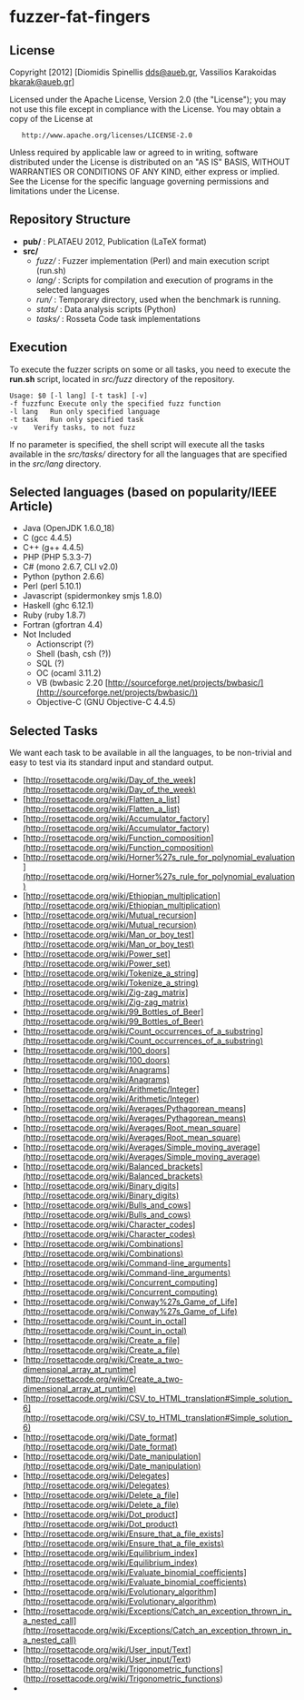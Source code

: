 fuzzer-fat-fingers
==================

License
-------

 Copyright [2012] [Diomidis Spinellis <dds@aueb.gr>, Vassilios Karakoidas <bkarak@aueb.gr>]

   Licensed under the Apache License, Version 2.0 (the "License");
   you may not use this file except in compliance with the License.
   You may obtain a copy of the License at

       http://www.apache.org/licenses/LICENSE-2.0

   Unless required by applicable law or agreed to in writing, software
   distributed under the License is distributed on an "AS IS" BASIS,
   WITHOUT WARRANTIES OR CONDITIONS OF ANY KIND, either express or implied.
   See the License for the specific language governing permissions and
   limitations under the License.

Repository Structure
--------------------

* **pub/** : PLATAEU 2012, Publication (LaTeX format)
* **src/**
  * _fuzz/_ : Fuzzer implementation (Perl) and main execution script (run.sh)
  * _lang/_ : Scripts for compilation and execution of programs in the selected languages
  * _run/_ : Temporary directory, used when the benchmark is running.
  * _stats/_ : Data analysis scripts (Python)
  * _tasks/_ : Rosseta Code task implementations

Execution
---------

To execute the fuzzer scripts on some or all tasks, you need to execute the **run.sh** script, located in 
_src/fuzz_ directory of the repository.

    Usage: $0 [-l lang] [-t task] [-v]
    -f fuzzfunc Execute only the specified fuzz function
    -l lang   Run only specified language
    -t task   Run only specified task
    -v    Verify tasks, to not fuzz

If no parameter is specified, the shell script will execute all the tasks available in the _src/tasks/_ directory for all the languages that are specified in the _src/lang_ directory.

Selected languages (based on popularity/IEEE Article)
-----------------------------------------------------

* Java (OpenJDK 1.6.0_18)
* C (gcc 4.4.5)
* C++ (g++ 4.4.5)
* PHP (PHP 5.3.3-7)
* C# (mono 2.6.7, CLI v2.0)
* Python (python 2.6.6)
* Perl (perl 5.10.1)
* Javascript (spidermonkey smjs 1.8.0)
* Haskell (ghc 6.12.1)
* Ruby (ruby 1.8.7)
* Fortran (gfortran 4.4)
* Not Included
  * Actionscript (?)
  * Shell (bash, csh (?))
  * SQL (?)
  * OC (ocaml 3.11.2)
  * VB (bwbasic 2.20 [http://sourceforge.net/projects/bwbasic/](http://sourceforge.net/projects/bwbasic/))
  * Objective-C (GNU Objective-C 4.4.5)

Selected Tasks
--------------
We want each task to be available in all the languages, to be non-trivial and easy to test via its standard input and standard output.

* [http://rosettacode.org/wiki/Day_of_the_week](http://rosettacode.org/wiki/Day_of_the_week)
* [http://rosettacode.org/wiki/Flatten_a_list](http://rosettacode.org/wiki/Flatten_a_list)
* [http://rosettacode.org/wiki/Accumulator_factory](http://rosettacode.org/wiki/Accumulator_factory)
* [http://rosettacode.org/wiki/Function_composition](http://rosettacode.org/wiki/Function_composition)
* [http://rosettacode.org/wiki/Horner%27s_rule_for_polynomial_evaluation](http://rosettacode.org/wiki/Horner%27s_rule_for_polynomial_evaluation)
* [http://rosettacode.org/wiki/Ethiopian_multiplication](http://rosettacode.org/wiki/Ethiopian_multiplication)
* [http://rosettacode.org/wiki/Mutual_recursion](http://rosettacode.org/wiki/Mutual_recursion)
* [http://rosettacode.org/wiki/Man_or_boy_test](http://rosettacode.org/wiki/Man_or_boy_test)
* [http://rosettacode.org/wiki/Power_set](http://rosettacode.org/wiki/Power_set)
* [http://rosettacode.org/wiki/Tokenize_a_string](http://rosettacode.org/wiki/Tokenize_a_string)
* [http://rosettacode.org/wiki/Zig-zag_matrix](http://rosettacode.org/wiki/Zig-zag_matrix)
* [http://rosettacode.org/wiki/99_Bottles_of_Beer](http://rosettacode.org/wiki/99_Bottles_of_Beer)
* [http://rosettacode.org/wiki/Count_occurrences_of_a_substring](http://rosettacode.org/wiki/Count_occurrences_of_a_substring)
* [http://rosettacode.org/wiki/100_doors](http://rosettacode.org/wiki/100_doors)
* [http://rosettacode.org/wiki/Anagrams](http://rosettacode.org/wiki/Anagrams)
* [http://rosettacode.org/wiki/Arithmetic/Integer](http://rosettacode.org/wiki/Arithmetic/Integer)
* [http://rosettacode.org/wiki/Averages/Pythagorean_means](http://rosettacode.org/wiki/Averages/Pythagorean_means)
* [http://rosettacode.org/wiki/Averages/Root_mean_square](http://rosettacode.org/wiki/Averages/Root_mean_square)
* [http://rosettacode.org/wiki/Averages/Simple_moving_average](http://rosettacode.org/wiki/Averages/Simple_moving_average)
* [http://rosettacode.org/wiki/Balanced_brackets](http://rosettacode.org/wiki/Balanced_brackets)
* [http://rosettacode.org/wiki/Binary_digits](http://rosettacode.org/wiki/Binary_digits)
* [http://rosettacode.org/wiki/Bulls_and_cows](http://rosettacode.org/wiki/Bulls_and_cows)
* [http://rosettacode.org/wiki/Character_codes](http://rosettacode.org/wiki/Character_codes)
* [http://rosettacode.org/wiki/Combinations](http://rosettacode.org/wiki/Combinations)
* [http://rosettacode.org/wiki/Command-line_arguments](http://rosettacode.org/wiki/Command-line_arguments)
* [http://rosettacode.org/wiki/Concurrent_computing](http://rosettacode.org/wiki/Concurrent_computing)
* [http://rosettacode.org/wiki/Conway%27s_Game_of_Life](http://rosettacode.org/wiki/Conway%27s_Game_of_Life)
* [http://rosettacode.org/wiki/Count_in_octal](http://rosettacode.org/wiki/Count_in_octal)
* [http://rosettacode.org/wiki/Create_a_file](http://rosettacode.org/wiki/Create_a_file)
* [http://rosettacode.org/wiki/Create_a_two-dimensional_array_at_runtime](http://rosettacode.org/wiki/Create_a_two-dimensional_array_at_runtime)
* [http://rosettacode.org/wiki/CSV_to_HTML_translation#Simple_solution_6](http://rosettacode.org/wiki/CSV_to_HTML_translation#Simple_solution_6)
* [http://rosettacode.org/wiki/Date_format](http://rosettacode.org/wiki/Date_format)
* [http://rosettacode.org/wiki/Date_manipulation](http://rosettacode.org/wiki/Date_manipulation)
* [http://rosettacode.org/wiki/Delegates](http://rosettacode.org/wiki/Delegates)
* [http://rosettacode.org/wiki/Delete_a_file](http://rosettacode.org/wiki/Delete_a_file)
* [http://rosettacode.org/wiki/Dot_product](http://rosettacode.org/wiki/Dot_product)
* [http://rosettacode.org/wiki/Ensure_that_a_file_exists](http://rosettacode.org/wiki/Ensure_that_a_file_exists)
* [http://rosettacode.org/wiki/Equilibrium_index](http://rosettacode.org/wiki/Equilibrium_index)
* [http://rosettacode.org/wiki/Evaluate_binomial_coefficients](http://rosettacode.org/wiki/Evaluate_binomial_coefficients)
* [http://rosettacode.org/wiki/Evolutionary_algorithm](http://rosettacode.org/wiki/Evolutionary_algorithm)
* [http://rosettacode.org/wiki/Exceptions/Catch_an_exception_thrown_in_a_nested_call](http://rosettacode.org/wiki/Exceptions/Catch_an_exception_thrown_in_a_nested_call)
* [http://rosettacode.org/wiki/User_input/Text] (http://rosettacode.org/wiki/User_input/Text)
* [http://rosettacode.org/wiki/Trigonometric_functions] (http://rosettacode.org/wiki/Trigonometric_functions)
* 
